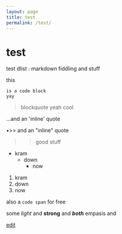 ```yaml
---
layout: page
title: test
permalink: /test/
---
```


# test

test dlist
:  markdown fiddling and stuff

this

    is a code block
    yay

>blockquote yeah
cool

...and an 'inline' quote

•>> and an "inline" quote

>> good stuff

* kram
  * down
    * now

1. kram
2. down
3. now

also a `code span` for free

some *light* and **strong** and ***both*** empasis and 


[edit](https://github.com/exfinium/isought/edit/master/test.md)
